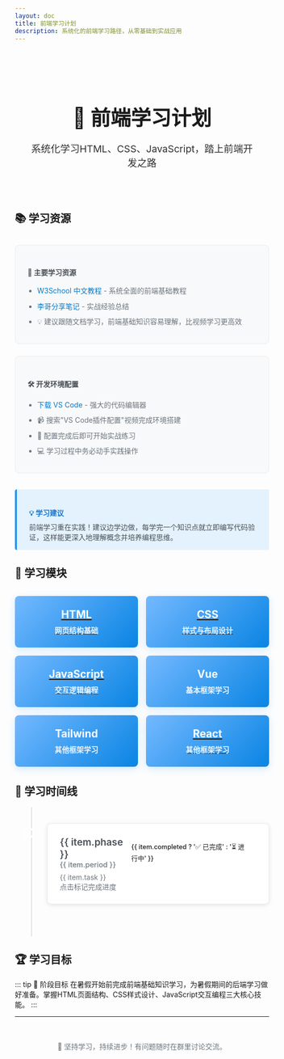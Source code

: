 ```yaml
---
layout: doc
title: 前端学习计划
description: 系统化的前端学习路径，从零基础到实战应用
---
```


<script setup>
import { ref } from 'vue'

const learningProgress = ref([
  { phase: 'HTML基础', period: '第一周', task:'' , completed: false, color: '#ff6b6b', darkColor: '#ff8a8a' },
  { phase: 'CSS样式', period: '第二周', task:'按照 Web基础学习/练习一 写一个个人简历网站' , completed: false, color: '#4ecdc4', darkColor: '#5cdbd3' },
  { phase: 'JavaScript', period: '第三、四周', task:'按照 Web基础学习/综合项目一 写一个后台管理系统' , completed: false, color: '#45b7d1', darkColor: '#64c5e8' }
])

const toggleProgress = (index) => {
  learningProgress.value[index].completed = !learningProgress.value[index].completed
}
</script>

<div class="hero-section">
  <h1 class="hero-title">🚀 前端学习计划</h1>
  <p class="hero-subtitle">系统化学习HTML、CSS、JavaScript，踏上前端开发之路</p>
</div>

## 📚 学习资源

<div class="resource-cards">
  <div class="resource-card">
    <h4>📖 主要学习资源</h4>
    <ul>
      <li><a href="https://www.w3school.com.cn/" target="_blank">W3School 中文教程</a> - 系统全面的前端基础教程</li>
      <li><a href="https://note.youdao.com/ynoteshare/index.html?id=064133a2038f20eb8d4eaf07d25a0e3a&type=notebook&_time=1748014775160" target="_blank">李哥分享笔记</a> - 实战经验总结</li>
      <li>💡 建议跟随文档学习，前端基础知识容易理解，比视频学习更高效</li>
    </ul>
  </div>

  <div class="resource-card">
    <h4>🛠️ 开发环境配置</h4>
    <ul>
      <li><a href="https://code.visualstudio.com/" target="_blank">下载 VS Code</a> - 强大的代码编辑器</li>
      <li>📹 搜索"VS Code插件配置"视频完成环境搭建</li>
      <li>🎯 配置完成后即可开始实战练习</li>
      <li>💻 学习过程中务必动手实践操作</li>
    </ul>
  </div>
</div>

<div class="tips-box">
  <h4>💡 学习建议</h4>
  <p>前端学习重在实践！建议边学边做，每学完一个知识点就立即编写代码验证，这样能更深入地理解概念并培养编程思维。</p>
</div>

## 🎯 学习模块

<div class="learning-modules">
  <a href="/software/web-basic/html-basics.html">
    <div class="module-card">
      <h3>HTML</h3>
      <p>网页结构基础</p>
    </div>
  </a>
  <a href="/software/web-basic/css-basics.html">
    <div class="module-card">
      <h3>CSS</h3>
      <p>样式与布局设计</p>
    </div>
  </a>
  <a href="/software/web-basic/javascript-basics.html">
    <div class="module-card">
      <h3>JavaScript</h3>
      <p>交互逻辑编程</p>
    </div>
  </a>

  <div class="module-card">
    <h3>Vue</h3>
    <p>基本框架学习</p>
  </div>
  
  <div class="module-card">
    <h3>Tailwind</h3>
    <p>其他框架学习</p>
  </div>

  <a href="/software/react-learn/general-outline.html">
    <div class="module-card">
      <h3>React</h3>
      <p>其他框架学习</p>
    </div>
  </a>
</div>

## 📅 学习时间线

<div class="timeline">
  <div 
    v-for="(item, index) in learningProgress" 
    :key="index"
    class="timeline-item"
    @click="toggleProgress(index)"
  >
    <div class="timeline-content" :class="{ completed: item.completed }">
      <div class="phase-header">
        <div>
          <h3 class="phase-title">{{ item.phase }}</h3>
          <span class="phase-period">{{ item.period }}</span>
        </div>
        <span 
          class="phase-status"
          :class="item.completed ? 'status-completed' : 'status-pending'"
        >
          {{ item.completed ? '✅ 已完成' : '⏳ 进行中' }}
        </span>
      </div>
      <div v-if="!item.completed" style="margin: 0.5rem 0 0 0; color: var(--text-secondary-light); transition: color 0.3s ease;">
      <div>
        {{ item.task }}
      </div>
      <div>
        点击标记完成进度
      </div>
      </div>
    </div>
  </div>
</div>

## 🏆 学习目标

::: tip 🎯 阶段目标
在暑假开始前完成前端基础知识学习，为暑假期间的后端学习做好准备。掌握HTML页面结构、CSS样式设计、JavaScript交互编程三大核心技能。
:::

---

<div class="footer-text">
  <p>💪 坚持学习，持续进步！有问题随时在群里讨论交流。</p>
</div>

<style scoped>
/* 基础变量定义 */
:root {
  --hero-bg-light: linear-gradient(135deg, #667eea 0%, #764ba2 100%);
  --hero-bg-dark: linear-gradient(135deg, #4a5568 0%, #2d3748 100%);
  --card-bg-light: #f8f9fa;
  --card-bg-dark: #2d3748;
  --card-border-light: #e9ecef;
  --card-border-dark: #4a5568;
  --text-primary-light: #495057;
  --text-primary-dark: #e2e8f0;
  --text-secondary-light: #6c757d;
  --text-secondary-dark: #a0aec0;
  --timeline-bg-light: #dee2e6;
  --timeline-bg-dark: #4a5568;
  --content-bg-light: white;
  --content-bg-dark: #1a202c;
  --shadow-light: rgba(0,0,0,0.1);
  --shadow-dark: rgba(0,0,0,0.3);
  --tips-bg-light: #e3f2fd;
  --tips-bg-dark: #2a4365;
  --tips-border-light: #2196f3;
  --tips-border-dark: #63b3ed;
  --tips-text-light: #1976d2;
  --tips-text-dark: #90cdf4;
}

.vp-doc a {
  text-decoration: none;
}

.hero-section {
  background: linear-gradient(135deg, var(--hero-bg-start) 0%, var(--hero-bg-end) 100%);
  color: var(--hero-text);
  padding: 3rem 2rem;
  border-radius: 12px;
  margin-bottom: 2rem;
  text-align: center;
  position: relative;
  overflow: hidden;
}

.hero-section::before {
  content: '';
  position: absolute;
  top: -50%;
  left: -50%;
  width: 200%;
  height: 200%;
  background: url('data:image/svg+xml,<svg xmlns="http://www.w3.org/2000/svg" viewBox="0 0 100 100"><circle cx="50" cy="50" r="2" fill="rgba(255,255,255,0.1)"/></svg>') repeat;
  animation: float 20s linear infinite;
}

@keyframes float {
  0% { transform: translate(-50%, -50%) rotate(0deg); }
  100% { transform: translate(-50%, -50%) rotate(360deg); }
}

.hero-title {
  font-size: 2.5rem;
  margin-bottom: 1rem;
  font-weight: 700;
  position: relative;
  z-index: 1;
}

.hero-subtitle {
  font-size: 1.2rem;
  opacity: 0.9;
  margin-bottom: 0;
  position: relative;
  z-index: 1;
}

.resource-cards {
  display: grid;
  grid-template-columns: repeat(auto-fit, minmax(300px, 1fr));
  gap: 1.5rem;
  margin: 2rem 0;
}

.resource-card {
  background: var(--card-bg-light);
  border: 1px solid var(--card-border-light);
  border-radius: 8px;
  padding: 1.5rem;
  transition: all 0.3s ease;
}

.dark .resource-card {
  background: var(--card-bg-dark);
  border-color: var(--card-border-dark);
}

.resource-card:hover {
  transform: translateY(-4px);
  box-shadow: 0 8px 25px var(--shadow-light);
}

.dark .resource-card:hover {
  box-shadow: 0 8px 25px var(--shadow-dark);
}

.resource-card h4 {
  color: var(--text-primary-light);
  margin-bottom: 1rem;
  display: flex;
  align-items: center;
  gap: 0.5rem;
  transition: color 0.3s ease;
}

.dark .resource-card h4 {
  color: var(--text-primary-dark);
}

.resource-card ul {
  margin: 0;
  padding-left: 1.2rem;
}

.resource-card li {
  margin-bottom: 0.5rem;
  line-height: 1.6;
  color: var(--text-secondary-light);
  transition: color 0.3s ease;
}

.dark .resource-card li {
  color: var(--text-secondary-dark);
}

.resource-card a {
  color: #007acc;
  text-decoration: none;
  transition: color 0.3s ease;
}

.resource-card a:hover {
  color: #005999;
  text-decoration: underline;
}

.dark .resource-card a {
  color: #63b3ed;
}

.dark .resource-card a:hover {
  color: #90cdf4;
}

.timeline {
  position: relative;
  padding: 2rem 0;
}

.timeline::before {
  content: '';
  position: absolute;
  left: 2rem;
  top: 0;
  bottom: 0;
  width: 2px;
  background: var(--timeline-bg-light);
  transition: background 0.3s ease;
}

.dark .timeline::before {
  background: var(--timeline-bg-dark);
}

.timeline-item {
  position: relative;
  margin-bottom: 2rem;
  padding-left: 4rem;
}

.timeline-item::before {
  content: '';
  position: absolute;
  left: 1rem;
  top: 0.5rem;
  width: 1rem;
  height: 1rem;
  border-radius: 50%;
  background: var(--phase-color);
  border: 3px solid var(--content-bg-light);
  box-shadow: 0 0 0 3px var(--phase-color);
  transition: border-color 0.3s ease;
}

.dark .timeline-item::before {
  border-color: var(--content-bg-dark);
}

.timeline-content {
  background: var(--content-bg-light);
  border: 1px solid var(--card-border-light);
  border-radius: 8px;
  padding: 1.5rem;
  box-shadow: 0 2px 10px var(--shadow-light);
  cursor: pointer;
  transition: all 0.3s ease;
}

.dark .timeline-content {
  background: var(--content-bg-dark);
  border-color: var(--card-border-dark);
  box-shadow: 0 2px 10px var(--shadow-dark);
}

.timeline-content:hover {
  box-shadow: 0 4px 20px rgba(0,0,0,0.15);
}

.dark .timeline-content:hover {
  box-shadow: 0 4px 20px rgba(0,0,0,0.4);
}

.timeline-content.completed {
  background: #d4edda;
  border-color: #c3e6cb;
}

.dark .timeline-content.completed {
  background: #1a4731;
  border-color: #2f855a;
}

.phase-header {
  display: flex;
  justify-content: between;
  align-items: center;
  margin-bottom: 0.5rem;
}

.phase-title {
  font-size: 1.2rem;
  font-weight: 600;
  margin: 0;
  color: var(--text-primary-light);
  transition: color 0.3s ease;
}

.dark .phase-title {
  color: var(--text-primary-dark);
}

.phase-period {
  color: var(--text-secondary-light);
  font-size: 0.9rem;
  font-weight: 500;
  transition: color 0.3s ease;
}

.dark .phase-period {
  color: var(--text-secondary-dark);
}

.phase-status {
  margin-left: auto;
  padding: 0.25rem 0.75rem;
  border-radius: 20px;
  font-size: 0.8rem;
  font-weight: 500;
  transition: all 0.3s ease;
}

.status-pending {
  background: #fff3cd;
  color: #856404;
}

.dark .status-pending {
  background: #744210;
  color: #faf089;
}

.status-completed {
  background: #d4edda;
  color: #155724;
}

.dark .status-completed {
  background: #1a4731;
  color: #9ae6b4;
}

.learning-modules {
  display: grid;
  grid-template-columns: repeat(auto-fit, minmax(200px, 1fr));
  gap: 1rem;
  margin: 2rem 0;
}

.module-card {
  background: linear-gradient(135deg, #74b9ff, #0984e3);
  color: white;
  padding: 1.5rem;
  border-radius: 8px;
  text-align: center;
  font-weight: 600;
  box-shadow: 0 4px 15px rgba(116, 185, 255, 0.3);
  transition: all 0.3s ease;
}

.dark .module-card {
  background: linear-gradient(135deg, #4299e1, #2b6cb0);
  box-shadow: 0 4px 15px rgba(66, 153, 225, 0.4);
}

.module-card:hover {
  transform: translateY(-2px);
}

.module-card h3 {
  margin: 0 0 0.5rem 0;
  font-size: 1.3rem;
}

.module-card p {
  margin: 0;
  opacity: 0.9;
  font-size: 0.9rem;
}

.tips-box {
  background: var(--tips-bg-light);
  border-left: 4px solid var(--tips-border-light);
  padding: 1rem 1.5rem;
  margin: 1.5rem 0;
  border-radius: 4px;
  transition: all 0.3s ease;
}

.dark .tips-box {
  background: var(--tips-bg-dark);
  border-color: var(--tips-border-dark);
}

.tips-box h4 {
  color: var(--tips-text-light);
  margin-bottom: 0.5rem;
  transition: color 0.3s ease;
}

.dark .tips-box h4 {
  color: var(--tips-text-dark);
}

.tips-box p {
  margin: 0;
  color: var(--text-primary-light);
  transition: color 0.3s ease;
}

.dark .tips-box p {
  color: var(--text-primary-dark);
}

.tips-box.goal-box {
  background: #f3e5f5;
  border-color: #9c27b0;
}

.dark .tips-box.goal-box {
  background: #322659;
  border-color: #b794f6;
}

.tips-box.goal-box h4 {
  color: #7b1fa2;
}

.dark .tips-box.goal-box h4 {
  color: #d6bcfa;
}

.footer-text {
  text-align: center;
  margin-top: 3rem;
  color: var(--text-secondary-light);
  transition: color 0.3s ease;
}

.dark .footer-text {
  color: var(--text-secondary-dark);
}

/* 进度指示器特殊处理 */
.timeline-item {
  --phase-color: v-bind('learningProgress[0].color');
}

.timeline-item:nth-child(1) {
  --phase-color: v-bind('learningProgress[0].color');
}

.timeline-item:nth-child(2) {
  --phase-color: v-bind('learningProgress[1].color');
}

.timeline-item:nth-child(3) {
  --phase-color: v-bind('learningProgress[2].color');
}

.dark .timeline-item:nth-child(1) {
  --phase-color: v-bind('learningProgress[0].darkColor');
}

.dark .timeline-item:nth-child(2) {
  --phase-color: v-bind('learningProgress[1].darkColor');
}

.dark .timeline-item:nth-child(3) {
  --phase-color: v-bind('learningProgress[2].darkColor');
}

/* 滚动条样式 */
::-webkit-scrollbar {
  width: 8px;
}

::-webkit-scrollbar-track {
  background: var(--card-bg-light);
}

.dark ::-webkit-scrollbar-track {
  background: var(--card-bg-dark);
}

::-webkit-scrollbar-thumb {
  background: var(--card-border-light);
  border-radius: 4px;
}

.dark ::-webkit-scrollbar-thumb {
  background: var(--card-border-dark);
}

::-webkit-scrollbar-thumb:hover {
  background: var(--text-secondary-light);
}

.dark ::-webkit-scrollbar-thumb:hover {
  background: var(--text-secondary-dark);
}
</style>